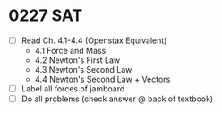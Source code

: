 # 0227 SAT

- [ ] Read Ch. 4.1-4.4 (Openstax Equivalent)
  - 4.1 Force and Mass
  - 4.2 Newton's First Law
  - 4.3 Newton's Second Law
  - 4.4 Newton's Second Law + Vectors
- [ ] Label all forces of jamboard
- [ ] Do all problems (check answer @ back of textbook)